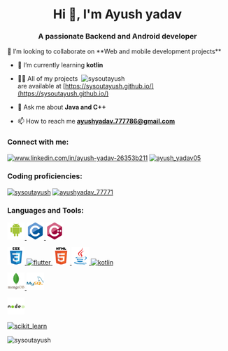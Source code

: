 <h1 align="center">Hi 👋, I'm Ayush yadav</h1>
<h3 align="center">A passionate Backend and Android developer</h3>
 👯 I’m looking to collaborate on **Web and mobile development projects** 

- 🌱 I’m currently learning **kotlin**
  <p><img align="right" src="https://user-images.githubusercontent.com/83113106/120955149-5fa65b80-c76e-11eb-8e15-bfa3876220e4.gif" alt="sysoutayush" width="335" /></p>
                                        
- 👨‍💻 All of my projects are available at [https://sysoutayush.github.io/](https://sysoutayush.github.io/)   

- 💬 Ask me about **Java and C++**

- 📫 How to reach me **ayushyadav.777786@gmail.com**

<h3 align="left">Connect with me:</h3>
<p align="left">
<a href="https://linkedin.com/in/yadav-ayush-07" target="blank"><img align="center" src="https://raw.githubusercontent.com/rahuldkjain/github-profile-readme-generator/master/src/images/icons/Social/linked-in-alt.svg" alt="www.linkedin.com/in/ayush-yadav-26353b211" height="30" width="40" /></a>
<a href="https://instagram.com/ayush_yadav05" target="blank"><img align="center" src="https://raw.githubusercontent.com/rahuldkjain/github-profile-readme-generator/master/src/images/icons/Social/instagram.svg" alt="ayush_yadav05" height="30" width="40" /></a>
 </p>
 
<h3 align="left">Coding proficiencies:</h3>
<p align="left">
 <a href="https://www.codechef.com/users/sysoutayush" target="blank"><img align="center" src="https://cdn.jsdelivr.net/npm/simple-icons@3.1.0/icons/codechef.svg" alt="sysoutayush" height="30" width="40" /></a>
<a href="https://www.hackerrank.com/ayushyadav_77771" target="blank"><img align="center" src="https://raw.githubusercontent.com/rahuldkjain/github-profile-readme-generator/master/src/images/icons/Social/hackerrank.svg" alt="ayushyadav_77771" height="30" width="40" /></a>
</p>


<h3 align="left">Languages and Tools:</h3>
<p align="left"> <a href="https://developer.android.com" target="_blank"> <img src="https://raw.githubusercontent.com/devicons/devicon/master/icons/android/android-original-wordmark.svg" alt="android" width="40" height="40"/> </a>
 <a href="https://www.cprogramming.com/" target="_blank"> <img src="https://raw.githubusercontent.com/devicons/devicon/master/icons/c/c-original.svg" alt="c" width="40" height="40"/> </a> 
 <a href="https://www.w3schools.com/cpp/" target="_blank"> <img src="https://raw.githubusercontent.com/devicons/devicon/master/icons/cplusplus/cplusplus-original.svg" alt="cplusplus" width="40" height="40"/> </a> 
 
 <a href="https://www.w3schools.com/css/" target="_blank"> <img src="https://raw.githubusercontent.com/devicons/devicon/master/icons/css3/css3-original-wordmark.svg" alt="css3" width="40" height="40"/> </a>
 <a href="https://flutter.dev" target="_blank"> <img src="https://www.vectorlogo.zone/logos/flutterio/flutterio-icon.svg" alt="flutter" width="40" height="40"/> </a> <a href="https://www.w3.org/html/" target="_blank"> <img src="https://raw.githubusercontent.com/devicons/devicon/master/icons/html5/html5-original-wordmark.svg" alt="html5" width="40" height="40"/> </a>
 <a href="https://www.java.com" target="_blank"> <img src="https://raw.githubusercontent.com/devicons/devicon/master/icons/java/java-original.svg" alt="java" width="40" height="40"/> </a>
 <a href="https://kotlinlang.org" target="_blank"> <img src="https://www.vectorlogo.zone/logos/kotlinlang/kotlinlang-icon.svg" alt="kotlin" width="40" height="40"/> </a>

 <a href="https://www.mongodb.com/" target="_blank"> <img src="https://raw.githubusercontent.com/devicons/devicon/master/icons/mongodb/mongodb-original-wordmark.svg" alt="mongodb" width="40" height="40"/> </a> <a href="https://www.mysql.com/" target="_blank"> <img src="https://raw.githubusercontent.com/devicons/devicon/master/icons/mysql/mysql-original-wordmark.svg" alt="mysql" width="40" height="40"/> </a>

 <a href="https://nodejs.org" target="_blank"> <img src="https://raw.githubusercontent.com/devicons/devicon/master/icons/nodejs/nodejs-original-wordmark.svg" alt="nodejs" width="40" height="40"/>
 </a>
 
 <a href="https://scikit-learn.org/" target="_blank"> <img src="https://upload.wikimedia.org/wikipedia/commons/0/05/Scikit_learn_logo_small.svg" alt="scikit_learn" width="40" height="40"/> </a> </p>

<p><img align="center" src="https://github-readme-stats.vercel.app/api/top-langs?username=sysoutayush&show_icons=true&locale=en&layout=compact" alt="sysoutayush" /></p>



<!---
sysoutayush/sysoutsh is a ✨ special ✨ repository because its `README.md` (this file) appears on your GitHub profile.
You can click the Preview link to take a look at your changes.
--->
